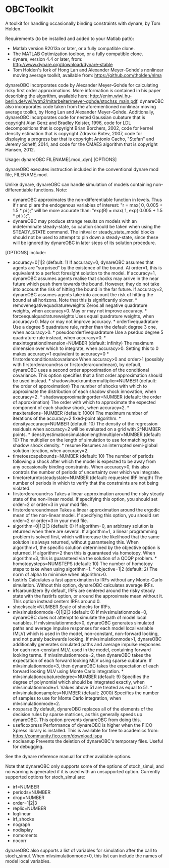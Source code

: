 OBCToolkit
==========

A toolkit for handling occasionally binding constraints with dynare, by Tom Holden.

Requirements (to be installed and added to your Matlab path):
 * Matlab version R2013a or later, or a fully compatible clone.
 * The MATLAB Optimization toolbox, or a fully compatible clone.
 * dynare, version 4.4 or later, from: http://www.dynare.org/download/dynare-stable
 * Tom Holden's fork of Hong Lan and Alexander Meyer-Gohde's nonlinear moving average toolkit,
   available from: https://github.com/tholden/nlma

dynareOBC incorporates code by Alexander Meyer-Gohde for calculating risky first order approximations.
More information is contained in his paper describing the algorithm, available here:
http://enim.wiwi.hu-berlin.de/vwl/wtm2/mitarbeiter/meyer-gohde/stochss_main.pdf.
dynareOBC also incorporates code taken from the aforementioned nonlinear moving average toolkit,
by Hong Lan and Alexander Meyer-Gohde.
Additionally, dynareOBC incorporates code for nested Gaussian cubature that is copyright Alan Genz
and Bradley Keister, 1996, code for LDL decompositions that is copyright Brian Borchers, 2002,
code for kernel density estimation that is copyright Zdravko Botev, 2007, code for displaying
a progress bar that is copyright Antonio Cacho, "Stefan" and Jeremy Scheff, 2014, and code for
the CMAES algorithm that is copyright Hansen, 2012.

Usage: dynareOBC FILENAME[.mod,.dyn] [OPTIONS]

dynareOBC executes instruction included in the conventional dynare mod file, FILENAME.mod.

Unlike dynare, dynareOBC can handle simulation of models containing non-differentiable functions.
Note:
 * dynareOBC approximates the non-differentiable function in levels. Thus if r and pi are the
   endogenous variables of interest: "r = max( 0, 0.005 + 1.5 * pi );" will be more accurate than:
   "exp(R) = max( 1, exp( 0.005 + 1.5 * pi ) );".
 * dynareOBC may produce strange results on models with an indeterminate steady-state, so caution
   should be taken when using the STEADY_STATE command. The initval or steady_state_model blocks
   should not be used to attempt to pin down a steady-state, since these will be ignored by dynareOBC
   in later steps of its solution procedure.

[OPTIONS] include:
 * accuracy=0|1|2 (default: 1)
      If accuracy=0, dynareOBC assumes that agents are "surprised" by the existence of the bound.
      At order=1, this is equivalent to a perfect foresight solution to the model.
      If accuracy=1, dynareOBC assumes agents realise that shocks may arrive in the near future which
      push them towards the bound. However, they do not take into account the risk of hitting the
      bound in the far future.
      If accuracy=2, dynareOBC assumes agents take into account the risk of hitting the bound at all
      horizons. Note that this is significantly slower.
       * removenegativequadratureweights
            Zeros all negative quadrature weights, when accuracy>0. May or may not improve accuracy.
       * forceequalquadratureweights
            Uses equal quadrature weights, when accuracy>0. May or may not improve accuracy.
       * orderfivequadrature
            Use a degree 5 quadrature rule, rather than the default degree 3 one, when accuracy>0.
       * pseudoorderfivequadrature
            Use a pseduo degree 5 quadrature rule instead, when accuracy>0.
       * maxintegrationdimension=NUMBER (default: infinity)
            The maximum dimension over which to integrate, when accuracy>0. Setting this to 0 makes
            accuracy=1 equivalent to accuracy=0
       * firstorderconditionalcovariance
            When accuracy>0 and order>1 (possibly with firstorderaroundrss or firstorderaroundmean),
            by default, dynareOBC uses a second order approximation of the conditional covariance.
            This option specifies that a first order approximation should be used instead.
       * shadowshocknumbermultiplier=NUMBER (default: the order of approximation)
            The number of shocks with which to approximate the distribution of each shadow shock
            innovation, when accuracy=2.
       * shadowapproximatingorder=NUMBER (default: the order of approximation)
            The order with which to approximate the expected component of each shadow shock, when
            accuracy=2.
       * maxiterations=NUMBER (default: 1000)
            The maximum number of iterations of the accuracy=2 fixed-point algorithm.
       * densityaccuracy=NUMBER (default: 10)
            The density of the regression residuals when accuracy=2 will be evaluated on a grid with
            2^NUMBER points.
       * densityestimationsimulationlengthmultipler=NUMBER (default: 10)
            The multiplier on the length of simulation to use for matching the shadow shock density.
       * resume
            Resumes an interrupted semi-global solution iteration, when accuracy=2.
 * timetoescapebounds=NUMBER (default: 10)
      The number of periods following a shock after which the model is expected to be away from any
      occasionally binding constraints. When accuracy>0, this also controls the number of periods of
      uncertainty over which we integrate.
 * timetoreturntosteadystate=NUMBER (default: requested IRF length)
      The number of periods in which to verify that the constraints are not being violated.
 * firstorderaroundrss
      Takes a linear approximation around the risky steady state of the non-linear model.
      If specifying this option, you should set order=2 or order=3 in your mod file.
 * firstorderaroundmean
      Takes a linear approximation around the ergodic mean of the non-linear model.
      If specifying this option, you should set order=2 or order=3 in your mod file.
 * algorithm=0|1|2|3 (default: 0)
      If algorithm=0, an arbitrary solution is returned when there are several.
      If algorithm=1, a linear programming problem is solved first, which will increase the likelihood
      that the same solution is always returned, without guaranteeing this.
      When algorithm>1, the specific solution determined by the objective option is returned.
      If algorithm=2 then this is guaranteed via homotopy.
      When algorithm=3, this is guaranteed via the solution of a QCQP problem.
       * homotopysteps=NUMSTEPS (default: 10)
            The number of homotopy steps to take when using algorithm=1.
       * objective=1|2 (default: 2)
            The norm of alpha to minimise when algorithm>0.
 * fastirfs
      Calculates a fast approximation to IRFs without any Monte-Carlo simulation.
      Without this option, dynareOBC calculates average IRFs.
 * irfsaroundzero
      By default, IRFs are centered around the risky steady state with the fastirfs option, or around
      the approximate mean without it. This option instead centers IRFs around 0.
 * shockscale=NUMBER
      Scale of shocks for IRFs.
 * mlvsimulationmode=0|1|2|3 (default: 0)
      If mlvsimulationmode=0, dynareOBC does not attempt to simulate the path of model local variables.
      If mlvsimulationmode>0, dynareOBC generates simulated paths and average impulse responses for each
      model local variable (MLV) which is used in the model, non-constant, non-forward looking, and not
      purely backwards looking.
      If mlvsimulationmode>1, dynareOBC additionally generates simulated paths and average impulse
      responses for each non-constant MLV, used in the model, containing forward looking terms.
      If mlvsimulationmode=2, then dynareOBC takes the expectation of each forward looking MLV using
      sparse cubature.
      If mlvsimulationmode=3, then dynareOBC takes the expectation of each forward looking MLV using
      Monte Carlo integration.
       * mlvsimulationcubaturedegree=NUMBER (default: 9)
            Specifies the degree of polynomial which should be integrated exactly, when mlvsimulationmode=1.
            Values above 51 are treated as equal to 51.
       * mlvsimulationsamples=NUMBER (default: 2000)
            Specifies the number of samples to use for Monte Carlo integration, when mlvsimulationmode=2.
 * nosparse
      By default, dynareOBC replaces all of the elements of the decision rules by sparse matrices, as
      this generally speeds up dynareOBC. This option prevents dynareOBC from doing this.
 * useficoxpress
      Performance of dynareOBC is higher when the FICO Xpress library is installed.
      This is available for free to academics from: https://community.fico.com/download.jspa
 * nocleanup
      Prevents the deletion of dynareOBC's temporary files. Useful for debugging.

See the dynare reference manual for other available options.

Note that dynareOBC only supports some of the options of stoch_simul, and no warning is generated
if it is used with an unsupported option. Currently supported options for stoch_simul are:
 * irf=NUMBER
 * periods=NUMBER
 * drop=NUMBER
 * order=1|2|3
 * replic=NUMBER
 * loglinear
 * irf_shocks
 * nograph
 * nodisplay
 * nomoments
 * nocorr

dynareOBC also supports a list of variables for simulation after the call to stoch_simul.
When mlvsimulationmode>0, this list can include the names of model local variables.